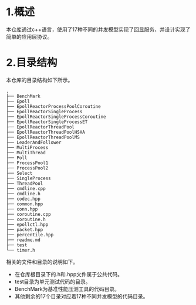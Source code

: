 # 1.概述
本仓库通过c++语言，使用了17种不同的并发模型实现了回显服务，并设计实现了简单的应用层协议。

# 2.目录结构
本仓库的目录结构如下所示。
```
.
├── BenchMark
├── Epoll
├── EpollReactorProcessPoolCoroutine
├── EpollReactorSingleProcess
├── EpollReactorSingleProcessCoroutine
├── EpollReactorSingleProcessET
├── EpollReactorThreadPool
├── EpollReactorThreadPoolHSHA
├── EpollReactorThreadPoolMS
├── LeaderAndFollower
├── MultiProcess
├── MultiThread
├── Poll
├── ProcessPool1
├── ProcessPool2
├── Select
├── SingleProcess
├── ThreadPool
├── cmdline.cpp
├── cmdline.h
├── codec.hpp
├── common.hpp
├── conn.hpp
├── coroutine.cpp
├── coroutine.h
├── epollctl.hpp
├── packet.hpp
├── percentile.hpp
├── readme.md
├── test
└── timer.h
```
相关的文件和目录的说明如下。
- 在仓库根目录下的.h和.hpp文件属于公共代码。
- test目录为单元测试代码的目录。
- BenchMark为基准性能压测工具的代码目录。
- 其他剩余的17个目录对应着17种不同并发模型的代码目录。
